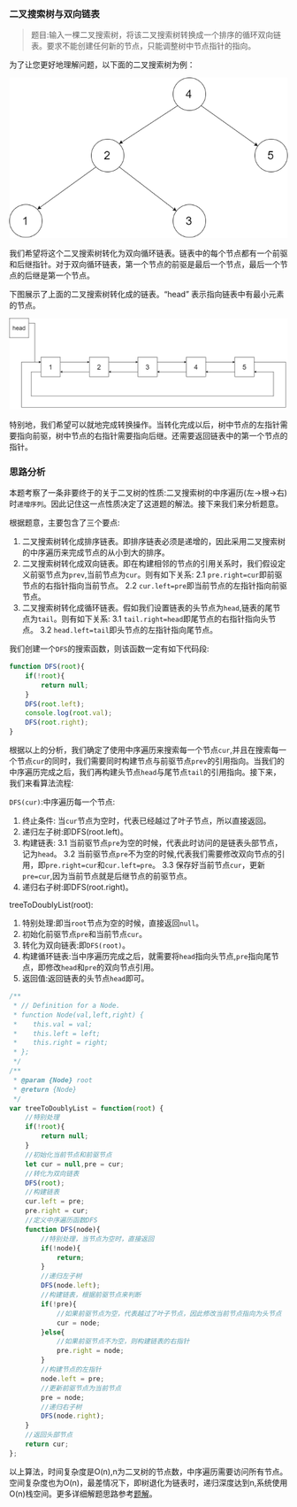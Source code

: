 ### 二叉搜索树与双向链表

> 题目:输入一棵二叉搜索树，将该二叉搜索树转换成一个排序的循环双向链表。要求不能创建任何新的节点，只能调整树中节点指针的指向。

为了让您更好地理解问题，以下面的二叉搜索树为例：

![示例](../../images/treeToDoublyList-1.png)

我们希望将这个二叉搜索树转化为双向循环链表。链表中的每个节点都有一个前驱和后继指针。对于双向循环链表，第一个节点的前驱是最后一个节点，最后一个节点的后继是第一个节点。

下图展示了上面的二叉搜索树转化成的链表。“head” 表示指向链表中有最小元素的节点。

![示例](../../images/treeToDoublyList-2.png)

特别地，我们希望可以就地完成转换操作。当转化完成以后，树中节点的左指针需要指向前驱，树中节点的右指针需要指向后继。还需要返回链表中的第一个节点的指针。

### 思路分析

本题考察了一条非要终于的关于二叉树的性质:二叉搜索树的中序遍历(左->根->右)时`递增序列`。因此记住这一点性质决定了这道题的解法。接下来我们来分析题意。

根据题意，主要包含了三个要点:

1. 二叉搜索树转化成排序链表。即排序链表必须是递增的，因此采用二叉搜索树的中序遍历来完成节点的从小到大的排序。
2. 二叉搜索树转化成双向链表。即在构建相邻的节点的引用关系时，我们假设定义前驱节点为`prev`,当前节点为`cur`。则有如下关系:
    2.1 `pre.right=cur`即前驱节点的右指针指向当前节点。
    2.2 `cur.left=pre`即当前节点的左指针指向前驱节点。
3. 二叉搜索树转化成循环链表。假如我们设置链表的头节点为`head`,链表的尾节点为`tail`。则有如下关系:
    3.1 `tail.right=head`即尾节点的右指针指向头节点。
    3.2 `head.left=tail`即头节点的左指针指向尾节点。

我们创建一个`DFS`的搜索函数，则该函数一定有如下代码段:

```js
function DFS(root){
    if(!root){
        return null;
    }
    DFS(root.left);
    console.log(root.val);
    DFS(root.right);
}
```

根据以上的分析，我们确定了使用中序遍历来搜索每一个节点`cur`,并且在搜索每一个节点`cur`的同时，我们需要同时构建节点与前驱节点`prev`的引用指向。当我们的中序遍历完成之后，我们再构建头节点`head`与尾节点`tail`的引用指向。接下来，我们来看算法流程:

`DFS(cur)`:中序遍历每一个节点:

1. 终止条件: 当`cur`节点为空时，代表已经越过了叶子节点，所以直接返回。
2. 递归左子树:即DFS(root.left)。
3. 构建链表:
    3.1 当前驱节点`pre`为空的时候，代表此时访问的是链表头部节点，记为`head`。
    3.2 当前驱节点`pre`不为空的时候,代表我们需要修改双向节点的引用，即`pre.right=cur`和`cur.left=pre`。
    3.3 保存好当前节点`cur`，更新`pre=cur`,因为当前节点就是后继节点的前驱节点。
4. 递归右子树:即DFS(root.right)。

treeToDoublyList(root):

1. 特别处理:即当`root`节点为空的时候，直接返回`null`。
2. 初始化前驱节点`pre`和当前节点`cur`。
3. 转化为双向链表:即`DFS(root)`。
4. 构建循环链表:当中序遍历完成之后，就需要将`head`指向头节点,`pre`指向尾节点，即修改`head`和`pre`的双向节点引用。
5. 返回值:返回链表的头节点`head`即可。


```js
/**
 * // Definition for a Node.
 * function Node(val,left,right) {
 *    this.val = val;
 *    this.left = left;
 *    this.right = right;
 * };
 */
/**
 * @param {Node} root
 * @return {Node}
 */
var treeToDoublyList = function(root) {
    //特别处理
    if(!root){
        return null;
    }
    //初始化当前节点和前驱节点
    let cur = null,pre = cur;
    //转化为双向链表
    DFS(root);
    //构建链表
    cur.left = pre;
    pre.right = cur;
    //定义中序遍历函数DFS
    function DFS(node){
        //特别处理，当节点为空时，直接返回
        if(!node){
            return;
        }
        //递归左子树
        DFS(node.left);
        //构建链表，根据前驱节点来判断
        if(!pre){
            //如果前驱节点为空，代表越过了叶子节点，因此修改当前节点指向为头节点
            cur = node;
        }else{
            //如果前驱节点不为空，则构建链表的右指针
            pre.right = node;
        }
        //构建节点的左指针
        node.left = pre;
        //更新前驱节点为当前节点
        pre = node;
        //递归右子树
        DFS(node.right);
    }
    //返回头部节点
    return cur;
};
```

以上算法，时间复杂度是O(n),n为二叉树的节点数，中序遍历需要访问所有节点。空间复杂度也为O(n)，最差情况下，即树退化为链表时，递归深度达到n,系统使用 O(n)栈空间。更多详细解题思路参考[题解](https://leetcode-cn.com/problems/er-cha-sou-suo-shu-yu-shuang-xiang-lian-biao-lcof/solution/mian-shi-ti-36-er-cha-sou-suo-shu-yu-shuang-xian-5/)。

